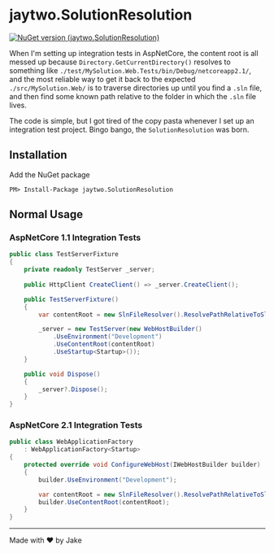 # jaytwo.SolutionResolution

[![NuGet version (jaytwo.SolutionResolution)](https://img.shields.io/nuget/v/jaytwo.SolutionResolution.svg?style=flat-square)](https://www.nuget.org/packages/jaytwo.SolutionResolution/)

When I'm setting up integration tests in AspNetCore, the content root is all messed up because `Directory.GetCurrentDirectory()` 
resolves to something like `./test/MySolution.Web.Tests/bin/Debug/netcoreapp2.1/`, and the most reliable way to get it back to the
expected `./src/MySolution.Web/` is to traverse directories up until you find a `.sln` file, and then find some known path relative
to the folder in which the `.sln` file lives.

The code is simple, but I got tired of the copy pasta whenever I set up an integration test project. Bingo bango, the `SolutionResolution` was born.

## Installation

Add the NuGet package

```
PM> Install-Package jaytwo.SolutionResolution
```

## Normal Usage

### AspNetCore 1.1 Integration Tests

```cs
public class TestServerFixture
{
    private readonly TestServer _server;
    
    public HttpClient CreateClient() => _server.CreateClient();

    public TestServerFixture()
    {
        var contentRoot = new SlnFileResolver().ResolvePathRelativeToSln("examples/AspNetCore1_1");

        _server = new TestServer(new WebHostBuilder()
            .UseEnvironment("Development")
            .UseContentRoot(contentRoot)
            .UseStartup<Startup>());
    }

    public void Dispose()
    {
        _server?.Dispose();
    }
}
```

### AspNetCore 2.1 Integration Tests

```cs
public class WebApplicationFactory
    : WebApplicationFactory<Startup>
{
    protected override void ConfigureWebHost(IWebHostBuilder builder)
    {
        builder.UseEnvironment("Development");

        var contentRoot = new SlnFileResolver().ResolvePathRelativeToSln("examples/AspNetCore2_1");
        builder.UseContentRoot(contentRoot);
    }
}
```

---

Made with &hearts; by Jake
